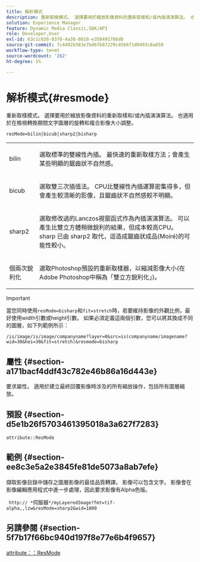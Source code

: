 ```yaml
---
title: 解析模式
description: 重新取樣模式。 選擇要用於縮放影像資料的重新取樣和/或內插演演算法。 也適用於在檢視轉換期間文字圖層的旋轉和複合影像大小調整。
solution: Experience Manager
feature: Dynamic Media Classic,SDK/API
role: Developer,User
exl-id: 63c1c028-0378-4a38-8018-e358491786d8
source-git-commit: 7c4492b583e7bd6fb87229c4566f1d9493c8a650
workflow-type: tm+mt
source-wordcount: '262'
ht-degree: 1%

---
```


# 解析模式{#resmode}

重新取樣模式。 選擇要用於縮放影像資料的重新取樣和/或內插演演算法。 也適用於在檢視轉換期間文字圖層的旋轉和複合影像大小調整。

`resMode=bilin|bicub|sharp2|bisharp`

<table id="table_FD658AC521E24EB9ADBB87F98549BC3B"> 
 <tbody> 
  <tr> 
   <td colname="col1"> <p> <span class="codeph"> bilin </span> </p> </td> 
   <td colname="col2"> <p>選取標準的雙線性內插。 最快速的重新取樣方法；會產生某些明顯的鋸齒狀不自然感。 </p> </td> 
  </tr> 
  <tr> 
   <td colname="col1"> <p> <span class="codeph"> bicub </span> </p> </td> 
   <td colname="col2"> <p>選取雙三次插值法。 CPU比雙線性內插運算密集得多，但會產生較清晰的影像，且鋸齒狀不自然感較不明顯。 </p> </td> 
  </tr> 
  <tr> 
   <td colname="col1"> <p> <span class="codeph"> sharp2 </span> </p> </td> 
   <td colname="col2"> <p>選取修改過的Lanczos視窗函式作為內插演演算法。 可以產生比雙立方體稍微銳利的結果，但成本較高CPU。 <span class="codeph"> sharp </span>已由<span class="codeph"> sharp2 </span>取代，這造成鋸齒狀成品(Moiré)的可能性較小。 </p> </td> 
  </tr> 
  <tr> 
   <td colname="col1"> <p> <span class="codeph">個兩次銳利化</span> </p> </td> 
   <td colname="col2"> <p>選取Photoshop預設的重新取樣器，以縮減影像大小(在Adobe Photoshop中稱為「雙立方銳利化」)。 </p> </td> 
  </tr> 
 </tbody> 
</table>

>[!IMPORTANT]
>
>當您同時使用`resMode=bisharp`和`fit=stretch`時，若要維持影像的外觀比例，最好使用width引數或height引數。 如果必須定義這兩個引數，您可以將其換成不同的圖層，如下列範例所示：
>
>`/is/image/is/image/companyname?layer=0&src=is(companyname/imagename?wid=30&hei=30&fit=stretch)&resmode=bisharp`

## 屬性 {#section-a171bacf4ddf43c782e46b86a16d443e}

要求屬性。 適用於建立最終回覆影像時涉及的所有縮放操作，包括所有圖層縮放。

## 預設 {#section-d5e1b26f5703461395018a3a627f7283}

`attribute::ResMode`

## 範例 {#section-ee8c3e5a2e3845fe81de5073a8ab7efe}

擷取影像目錄中儲存之圖層影像的最佳品質轉譯。 影像可以包含文字。 影像會在影像編輯應用程式中進一步處理，因此要求影像有Alpha色版。

` http:// *`伺服器`*/myLayeredImage?fmt=tif-alpha,,lzw&resMode=sharp2&wid=1800`

## 另請參閱 {#section-5f7b17f66bc940d197f8e77e6b4f9657}

[attribute：：ResMode](../../../../../is-api/image-catalog/image-serving-api-ref/c-image-catalog-reference/c-attributes-reference/r-is-cat-resmode.md#reference-609095ef568743a086f28d87c54dafa2)
